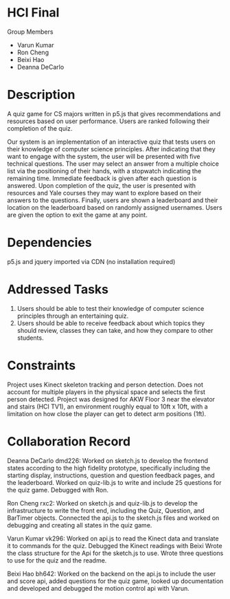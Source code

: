 # HCI Final
Group Members
- Varun Kumar
- Ron Cheng
- Beixi Hao
- Deanna DeCarlo

# Description
A quiz game for CS majors written in p5.js that gives recommendations and resources based on user performance. Users are ranked following their completion of the quiz.

Our system is an implementation of an interactive quiz that tests users on their knowledge of computer science principles. After indicating that they want to engage with the system, the user will be presented with five technical questions. The user may select an answer from a multiple choice list via the positioning of their hands, with a stopwatch indicating the remaining time. Immediate feedback is given after each question is answered. Upon completion of the quiz, the user is presented with resources and Yale courses they may want to explore based on their answers to the questions. Finally, users are shown a leaderboard and their location on the leaderboard based on randomly assigned usernames. Users are given the option to exit the game at any point.

# Dependencies 
p5.js and jquery imported via CDN (no installation required)

# Addressed Tasks
1. Users should be able to test their knowledge of computer science principles through an entertaining quiz.
2. Users should be able to receive feedback about which topics they should review, classes they can take, and how they compare to other students.

# Constraints
Project uses Kinect skeleton tracking and person detection. Does not account for multiple players in the physical space and selects the first person detected. Project was designed for AKW Floor 3 near the elevator and stairs (HCI TV1), an environment roughly equal to 10ft x 10ft, with a limitation on how close the player can get to detect arm positions (1ft). 

# Collaboration Record
Deanna DeCarlo dmd226: Worked on sketch.js to develop the frontend states according to the high fidelity prototype, specifically including the starting display, instructions, question and question feedback pages, and the leaderboard. Worked on quiz-lib.js to write and include 25 questions for the quiz game. Debugged with Ron.

Ron Cheng rxc2: Worked on sketch.js and quiz-lib.js to develop the infrastructure to write the front end, including the Quiz, Question, and BarTimer objects. Connected the api.js to the sketch.js files and worked on debugging and creating all states in the quiz game.

Varun Kumar vk296: Worked on api.js to read the Kinect data and translate it to commands for the quiz. Debugged the Kinect readings with Beixi Wrote the class structure for the Api for the sketch.js to use. Wrote three questions to use for the quiz and the readme.

Beixi Hao bh642: Worked on the backend on the api.js to include the user and score api, added questions for the quiz game, looked up documentation and developed and debugged the motion control api with Varun.
